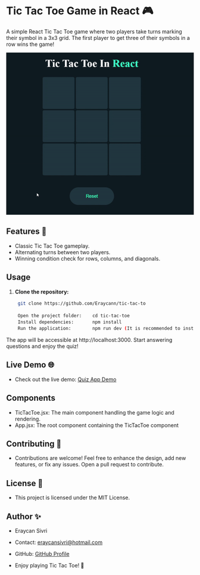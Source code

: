 # Tic Tac Toe Game in React 🎮

A simple React Tic Tac Toe game where two players take turns marking their symbol in a 3x3 grid. The first player to get three of their symbols in a row wins the game!

![Tic Tac Toe](./readme.gif)


## Features 🌟

- Classic Tic Tac Toe gameplay.
- Alternating turns between two players.
- Winning condition check for rows, columns, and diagonals.

## Usage

1. **Clone the repository:**

   ```bash
    git clone https://github.com/Eraycann/tic-tac-to

    Open the project folder:    cd tic-tac-toe
    Install dependencies:       npm install
    Run the application:        npm run dev (It is recommended to install vite for react)

The app will be accessible at http://localhost:3000.
Start answering questions and enjoy the quiz!


## Live Demo 🌐
   - Check out the live demo: [Quiz App Demo](https://tic-tac-toe-game-in-react-one.vercel.app) 

## Components
   - TicTacToe.jsx: The main component handling the game logic and rendering.
   - App.jsx: The root component containing the TicTacToe component

## Contributing 🤝
   - Contributions are welcome! Feel free to enhance the design, add new features, or fix any issues. Open a pull request to contribute.

## License 📜
   - This project is licensed under the MIT License.

## Author ✨
- Eraycan Sivri
- Contact: eraycansivri@hotmail.com
- GitHub: [GitHub Profile](https://github.com/Eraycann)

- Enjoy playing Tic Tac Toe! 🎉


